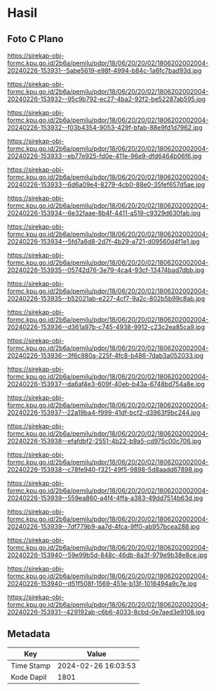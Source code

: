# Hasil

## Foto C Plano

https://sirekap-obj-formc.kpu.go.id/2b6a/pemilu/pdpr/18/06/20/20/02/1806202002004-20240226-153931--5abe5619-e98f-4994-b84c-1a6fc7bad93d.jpg

https://sirekap-obj-formc.kpu.go.id/2b6a/pemilu/pdpr/18/06/20/20/02/1806202002004-20240226-153932--95c9b792-ec27-4ba2-92f2-be52287ab595.jpg

https://sirekap-obj-formc.kpu.go.id/2b6a/pemilu/pdpr/18/06/20/20/02/1806202002004-20240226-153932--f03b4354-9053-429f-bfab-88e9fd1d7962.jpg

https://sirekap-obj-formc.kpu.go.id/2b6a/pemilu/pdpr/18/06/20/20/02/1806202002004-20240226-153933--eb77e925-fd0e-411e-96e9-dfd6464b06f6.jpg

https://sirekap-obj-formc.kpu.go.id/2b6a/pemilu/pdpr/18/06/20/20/02/1806202002004-20240226-153933--6d6a09e4-8279-4cb0-88e0-35fef657d5ae.jpg

https://sirekap-obj-formc.kpu.go.id/2b6a/pemilu/pdpr/18/06/20/20/02/1806202002004-20240226-153934--6e32faae-8b4f-4411-a519-c9329d630fab.jpg

https://sirekap-obj-formc.kpu.go.id/2b6a/pemilu/pdpr/18/06/20/20/02/1806202002004-20240226-153934--5fd7a6d8-2d7f-4b29-a721-d09560d4f1e1.jpg

https://sirekap-obj-formc.kpu.go.id/2b6a/pemilu/pdpr/18/06/20/20/02/1806202002004-20240226-153935--05742d76-3e79-4ca4-93cf-13474bad7dbb.jpg

https://sirekap-obj-formc.kpu.go.id/2b6a/pemilu/pdpr/18/06/20/20/02/1806202002004-20240226-153935--b52021ab-e227-4cf7-9a2c-802b5b99c8ab.jpg

https://sirekap-obj-formc.kpu.go.id/2b6a/pemilu/pdpr/18/06/20/20/02/1806202002004-20240226-153936--d361a97b-c745-4938-9912-c23c2ea85ca9.jpg

https://sirekap-obj-formc.kpu.go.id/2b6a/pemilu/pdpr/18/06/20/20/02/1806202002004-20240226-153936--3f6c980a-225f-4fc8-b486-7dab3a052033.jpg

https://sirekap-obj-formc.kpu.go.id/2b6a/pemilu/pdpr/18/06/20/20/02/1806202002004-20240226-153937--da6af4e3-609f-40eb-b43a-6748bd754a8e.jpg

https://sirekap-obj-formc.kpu.go.id/2b6a/pemilu/pdpr/18/06/20/20/02/1806202002004-20240226-153937--22a19ba4-f999-41df-bcf2-d3963f9bc244.jpg

https://sirekap-obj-formc.kpu.go.id/2b6a/pemilu/pdpr/18/06/20/20/02/1806202002004-20240226-153938--efafdbf2-2551-4b22-b9a5-cd975c00c706.jpg

https://sirekap-obj-formc.kpu.go.id/2b6a/pemilu/pdpr/18/06/20/20/02/1806202002004-20240226-153938--c78fe940-f321-49f5-9898-5d8aadd67898.jpg

https://sirekap-obj-formc.kpu.go.id/2b6a/pemilu/pdpr/18/06/20/20/02/1806202002004-20240226-153939--559ea860-a4f4-4ffa-a383-49dd7514b63d.jpg

https://sirekap-obj-formc.kpu.go.id/2b6a/pemilu/pdpr/18/06/20/20/02/1806202002004-20240226-153939--7df779b9-aa7d-4fca-9ff0-ab957bcea288.jpg

https://sirekap-obj-formc.kpu.go.id/2b6a/pemilu/pdpr/18/06/20/20/02/1806202002004-20240226-153940--59e99b5d-848c-46db-8a3f-979e9b38e8ce.jpg

https://sirekap-obj-formc.kpu.go.id/2b6a/pemilu/pdpr/18/06/20/20/02/1806202002004-20240226-153940--d51f508f-1569-451e-b13f-1016494a9c7e.jpg

https://sirekap-obj-formc.kpu.go.id/2b6a/pemilu/pdpr/18/06/20/20/02/1806202002004-20240226-153931--429192ab-c6b6-4033-8cbd-0e7aed3e9108.jpg


## Metadata

| Key        | Value               |
| ---------- | ------------------- |
| Time Stamp | 2024-02-26 16:03:53 |
| Kode Dapil | 1801                |



